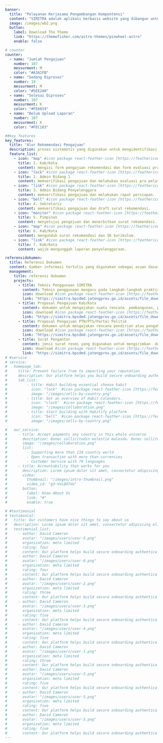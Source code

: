 ```yaml
---
banner:
  title: "Pelayanan Kerjasama Pengembangan Kompentensi"
  content: "SIMITRA adalah aplikasi berbasis website yang dibangun untuk mempermudah proses pengajuan rekomendasi penyelenggaraan pelatihan pola kerjasama oleh Pemkab/Pemkot, OPD Provinsi, dan PTN/PTS, serta menerbitkan surat rekomendasi oleh BPSDMD Provinsi Jawa Tengah, dengan menyediakan pelayanan yang mudah, cepat, dan terintegrasi."
  image: /images/wb2.png
  button:
    label: Download The Theme
    link: "https://themefisher.com/astro-themes/pinwheel-astro"
    enable: false

# counter
counter:
  - name: "Jumlah Pengajuan"
    number: 107
    messurment: M
    color: "#A3A1FB"
  - name: "Sedang Diproses"
    number: 19
    messurment: M
    color: "#5EE2A0"
  - name: "Selesai Diproses"
    number: 107
    messurment: K
    color: "#FE6019"
  - name: "Belum Upload Laporan"
    number: 107
    messurment: K
    color: "#FEC163"

##key features
key_features:
  title: "Alur Rekomendasi Pengajuan"
  description: proses sistematis yang digunakan untuk mengidentifikasi dan merekomendasikan pengajuan atau proposal berdasarkan kriteria atau parameter tertentu.
  feature_list:
    - icon: "map" #icon package react-feather-icon [https://feathericons.com/]
      title: 1. Kab/Kota
      content: mengisi form pengajuan rekomendasi dan form evaluasi pra pelatihan.
    - icon: "lock" #icon package react-feather-icon [https://feathericons.com/]
      title: 2. Admin Bidang 1
      content: memverifikasi pengajuan dan melakukan evaluasi pra pelatihan.
    - icon: "link" #icon package react-feather-icon [https://feathericons.com/]
      title: 3. Admin Bidang Penyelenggara
      content: memverifikasi pengajuan dan melakukan rapat persiapan.
    - icon: "bell" #icon package react-feather-icon [https://feathericons.com/]
      title: 4. Sekretaris
      content: memverifikasi pengajuan dan draft surat rekomendasi.
    - icon: "monitor" #icon package react-feather-icon [https://feathericons.com/]
      title: 5. Pimpinan
      content: menyetujui pengajuan dan menerbitkan surat rekomendasi.
    - icon: "map" #icon package react-feather-icon [https://feathericons.com/]
      title: 6. Kab/Kota
      content: mengunduh surat rekomendasi dan SK kurikulum.
    - icon: "link" #icon package react-feather-icon [https://feathericons.com/]
      title: 7. Kab/Kota
      content: wajib mengunggah laporan penyelenggaraan.

referensidokumen:
  title: Referensi Dokumen
  content: Sumber informasi tertulis yang digunakan sebagai acuan dasar dalam pengajuan kerjasama pengembangan kompentensi.
  management:
    title: referensi dokumen
    projects:
      - title: Teknis Penggunaan SIMITRA
        content: Teknis penggunaan mengacu pada langkah-langkah praktis dan perincian teknis SIMITRA
        icon: download #icon package react-feather-icon [https://feathericons.com/]
        link: "https://simitra.bpsdmd.jatengprov.go.id/assets/file_download_area/simitra_manual_book_new.pdf"
      - title: Proposal Pengajuan Kab/Kota
        content: dokumen untuk mengajukan suatu rencana  pembangunan, program, proyek, atau kegiatan kepada pemerintah kabupaten atau kota.
        icon: download #icon package react-feather-icon [https://feathericons.com/]
        link: "https://simitra.bpsdmd.jatengprov.go.id/assets/file_download_area/simitra_contoh_format_proposal_kabkota.pdf"
      - title: Proposal Pengajuan PTN/PTS/Partai Politik
        content: dokumen untuk mengajukan rencana pendirian atau pengakuan lembaga pendidikan tinggi atau partai politik kepada pihak yang berwenang.
        icon: download #icon package react-feather-icon [https://feathericons.com/]
        link: "https://simitra.bpsdmd.jatengprov.go.id/assets/file_download_area/simitra_contoh_format_proposal_ptn_pts.pdf"
      - title: Surat Pengantar
        content: jenis surat resmi yang digunakan untuk mengirimkan  dokumen, barang, atau informasi kepada pihak lain.
        icon: download #icon package react-feather-icon [https://feathericons.com/]
        link: "https://simitra.bpsdmd.jatengprov.go.id/assets/file_download_area/simitra_contoh_pengantar.pdf"
# #service
# service:
#   homepage_tab:
#     title: Prevent failure from to impacting your reputation
#     description: Our platform helps you build secure onboarding authentication experiences that retain and engage your users. We build the infrastructure, you can.
#     tab_list:
#         - title: Habit building essential choose habit
#           icon: "lock"  #icon package react-feather-icon [https://feathericons.com/]
#           image: "/images/sells-by-country.png"
#         - title: Get an overview of Habit Calendars.
#           icon: "clock"  #icon package react-feather-icon [https://feathericons.com/]
#           image: "/images/collaboration.png"
#         - title: Start building with Habitify platform
#           icon: "bell"  #icon package react-feather-icon [https://feathericons.com/]
#           image: "/images/sells-by-country.png"

#   our_service:
#     - title: Accept payments any country in this whole universe
#       desctiption: Donec sollicitudin molestie malesda. Donec sollitudin molestie malesuada. Mauris pellentesque nec, egestas non nisi. Cras ultricies ligula sed
#       image: "/images/collaboration.png"
#       list:
#         - Supporting more than 119 country world
#         - Open transaction with more than currencies
#         - Customer Service with 79 languages
#     - title: Accountability that works for you
#       description: Lorem ipsum dolor sit amet, consectetur adipiscing elit. Morbi egestas Werat viverra id et aliquet. vulputate egestas sollicitudin.
#       video:
#         thumbnail: "/images/intro-thumbnail.png"
#         video_id: "g3-VxLQO7do"
#       button:
#         label: Know About Us
#         link: "#"
#         enable: true

# #testimonial
# testimonial:
#   title: Our customers have nice things to say about us
#   description: Lorem ipsum dolor sit amet, consectetur adipiscing elit. Morbi egestas Werat viverra id et aliquet. vulputate egestas sollicitudin.
#   testimonial_list:
#     - author: David Cameron
#       avatar: "/images/users/user-5.png"
#       organization: meta limited
#       rating: four
#       content: Our platform helps build secure onboarding authentica experiences & engage your users. We build .
#     - author: David Cameron
#       avatar: "/images/users/user-6.png"
#       organization: meta limited
#       rating: four
#       content: Our platform helps build secure onboarding authentica experiences & engage your users. We build .
#     - author: David Cameron
#       avatar: "/images/users/user-2.png"
#       organization: meta limited
#       rating: three
#       content: Our platform helps build secure onboarding authentica experiences & engage your users. We build .
#     - author: David Cameron
#       avatar: "/images/users/user-3.png"
#       organization: meta limited
#       rating: five
#       content: Our platform helps build secure onboarding authentica experiences & engage your users. We build .
#     - author: David Cameron
#       avatar: "/images/users/user-4.png"
#       organization: meta limited
#       rating: five
#       content: Our platform helps build secure onboarding authentica experiences & engage your users. We build .
#     - author: David Cameron
#       avatar: "/images/users/user-1.png"
#       organization: meta limited
#       rating: three
#       content: Our platform helps build secure onboarding authentica experiences & engage your users. We build .
#     - author: David Cameron
#       avatar: "/images/users/user-5.png"
#       organization: meta limited
#       rating: five
#       content: Our platform helps build secure onboarding authentica experiences & engage your users. We build .
#     - author: David Cameron
#       avatar: "/images/users/user-5.png"
#       organization: meta limited
#       rating: five
#       content: Our platform helps build secure onboarding authentica experiences & engage your users. We build .
#     - author: David Cameron
#       avatar: "/images/users/user-5.png"
#       organization: meta limited
#       rating: five
#       content: Our platform helps build secure onboarding authentica experiences & engage your users. We build .
---
```

